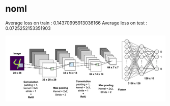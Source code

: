 # noml

Average loss on train   : 0.14370995913036166
Average loss on test    : 0.0725252153351903

![Network image](net.webp)
